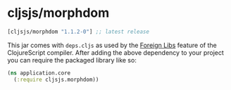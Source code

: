 # cljsjs/morphdom

[](dependency)
```clojure
[cljsjs/morphdom "1.1.2-0"] ;; latest release
```
[](/dependency)

This jar comes with `deps.cljs` as used by the [Foreign Libs][flibs] feature
of the ClojureScript compiler. After adding the above dependency to your project
you can require the packaged library like so:

```clojure
(ns application.core
  (:require cljsjs.morphdom))
```

[flibs]: https://github.com/clojure/clojurescript/wiki/Packaging-Foreign-Dependencies
